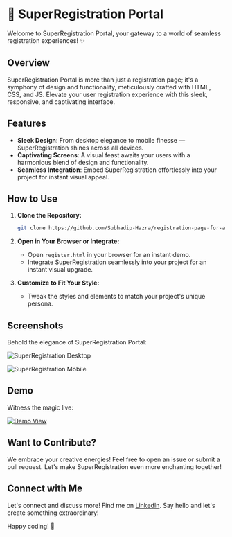 # 🚀 SuperRegistration Portal

Welcome to SuperRegistration Portal, your gateway to a world of seamless registration experiences! ✨

## Overview

SuperRegistration Portal is more than just a registration page; it's a symphony of design and functionality, meticulously crafted with HTML, CSS, and JS. Elevate your user registration experience with this sleek, responsive, and captivating interface.

## Features

- **Sleek Design**: From desktop elegance to mobile finesse — SuperRegistration shines across all devices.
- **Captivating Screens**: A visual feast awaits your users with a harmonious blend of design and functionality.
- **Seamless Integration**: Embed SuperRegistration effortlessly into your project for instant visual appeal.

## How to Use

1. **Clone the Repository:**
   ```bash
   git clone https://github.com/Subhadip-Hazra/registration-page-for-any-websites.git
   ```

2. **Open in Your Browser or Integrate:**
   - Open `register.html` in your browser for an instant demo.
   - Integrate SuperRegistration seamlessly into your project for an instant visual upgrade.

3. **Customize to Fit Your Style:**
   - Tweak the styles and elements to match your project's unique persona.

## Screenshots

Behold the elegance of SuperRegistration Portal:

![SuperRegistration Desktop](https://github.com/Subhadip-Hazra/registration-page-for-any-websites/blob/main/Screenshot%20(2490).png)

![SuperRegistration Mobile](https://github.com/Subhadip-Hazra/registration-page-for-any-websites/blob/main/Screenshot%20(2491).png)

## Demo

Witness the magic live:

[![Demo View](https://img.shields.io/badge/Demo-View%20Live-blue)](https://subhadip-hazra.github.io/registration-page-for-any-websites/register.html)

## Want to Contribute?

We embrace your creative energies! Feel free to open an issue or submit a pull request. Let's make SuperRegistration even more enchanting together!

## Connect with Me

Let's connect and discuss more! Find me on [LinkedIn](https://www.linkedin.com/in/subhadiphazra). Say hello and let's create something extraordinary!

Happy coding! 🚀
